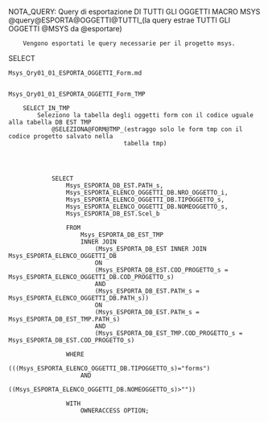 NOTA_QUERY:
	Query di esportazione DI TUTTI GLI OGGETTI MACRO MSYS
		@query@ESPORTA@OGGETTI@TUTTI_(la query estrae TUTTI GLI OGGETTI @MSYS da @esportare)

		Vengono esportati le query necessarie per il progetto msys.



SELECT

	Msys_Qry01_01_ESPORTA_OGGETTI_Form.md


	Msys_Qry01_01_ESPORTA_OGGETTI_Form_TMP
		
		SELECT_IN_TMP
			Seleziono la tabella degli oggetti form con il codice uguale alla tabella DB EST TMP
				@SELEZIONA@FORM@TMP_(estraggo solo le form tmp con il codice progetto salvato nella
									tabella tmp)
		



				SELECT 
					Msys_ESPORTA_DB_EST.PATH_s, 
					Msys_ESPORTA_ELENCO_OGGETTI_DB.NRO_OGGETTO_i, 
					Msys_ESPORTA_ELENCO_OGGETTI_DB.TIPOGGETTO_s, 
					Msys_ESPORTA_ELENCO_OGGETTI_DB.NOMEOGGETTO_s, 
					Msys_ESPORTA_DB_EST.Scel_b

					FROM 
						Msys_ESPORTA_DB_EST_TMP 
						INNER JOIN 
							(Msys_ESPORTA_DB_EST INNER JOIN Msys_ESPORTA_ELENCO_OGGETTI_DB 
							ON 
							(Msys_ESPORTA_DB_EST.COD_PROGETTO_s = Msys_ESPORTA_ELENCO_OGGETTI_DB.COD_PROGETTO_s) 
							AND 
							(Msys_ESPORTA_DB_EST.PATH_s = Msys_ESPORTA_ELENCO_OGGETTI_DB.PATH_s)) 
							ON 
							(Msys_ESPORTA_DB_EST.PATH_s = Msys_ESPORTA_DB_EST_TMP.PATH_s) 
							AND 
							(Msys_ESPORTA_DB_EST_TMP.COD_PROGETTO_s = Msys_ESPORTA_DB_EST.COD_PROGETTO_s)

					WHERE 
							(((Msys_ESPORTA_ELENCO_OGGETTI_DB.TIPOGGETTO_s)="forms") 
						AND 
							((Msys_ESPORTA_ELENCO_OGGETTI_DB.NOMEOGGETTO_s)>""))

					WITH 
						OWNERACCESS OPTION;
